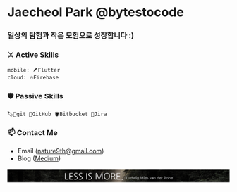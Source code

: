 # Jaecheol Park @bytestocode

### 일상의 탐험과 작은 모험으로 성장합니다 :)

### ⚔️ Active Skills
```dart
mobile: 🪶Flutter
cloud: 🔥Firebase
```

### 🛡️ Passive Skills
```dart
🏷📌git 🐙GitHub 🪣Bitbucket 🦍Jira
```

### 📫 Contact Me
- Email (nature9th@gmail.com)
- Blog (<a href="https://bytestocode.medium.com/">Medium</a>)

![less_is_more](./LessIsMore.png)
